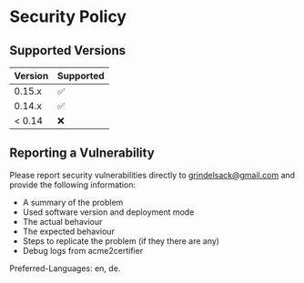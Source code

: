 <!-- markdownlint-disable  MD013 -->
<!-- wiki-title Security Policy -->
# Security Policy

## Supported Versions

| Version | Supported          |
| ------- | ------------------ |
| 0.15.x   | :white_check_mark: |
| 0.14.x  | :white_check_mark: |
| < 0.14  | :x:  |

## Reporting a Vulnerability

Please report security vulnerabilities directly to grindelsack@gmail.com and provide the following information:

- A summary of the problem
- Used software version and deployment mode
- The actual behaviour
- The expected behaviour
- Steps to replicate the problem (if they there are any)
- Debug logs from acme2certifier

Preferred-Languages: en, de.
